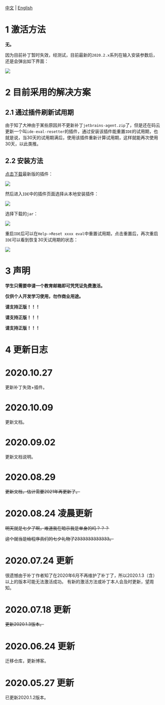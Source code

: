[中文](https://github.com/2293736867/JetBrainsActivation) | [English](https://github.com/2293736867/JetBrainsActivation/blob/master/README_en.md)

# 1 激活方法

**无。**

因为目前补丁暂时失效，经测试，目前最新的`2020.2.x`系列在输入安装参数后，还是会弹出如下界面：

![](https://github.com/2293736867/JetBrainsActivation/blob/master/img/4.png)


# 2 目前采用的解决方案

## 2.1 通过插件刷新试用期

由于知了大神由于某些原因并不更新补丁`jetbrains-agent.zip`了，但是还在码云更新一个叫`ide-eval-resetter`的插件，通过安装该插件能重置`IDE`的试用期，也就是说，当30天的试用期满后，使用该插件重新计算试用期，这样就能再次使用30天，以此类推。

## 2.2 安装方法

[点击下载](https://gitee.com/pengzhile/ide-eval-resetter/releases)最新版的插件：

![](https://github.com/2293736867/JetBrainsActivation/blob/master/img/1.png)

然后进入`IDE`中的插件页面选择从本地安装插件：

![](https://github.com/2293736867/JetBrainsActivation/blob/master/img/2.png)

选择下载的`jar`：

![](https://github.com/2293736867/JetBrainsActivation/blob/master/img/3.png)

重启`IDE`后可以在`Help->Reset xxxx eval`中重置试用期，点击重置后，再次重启`IDE`可以看到恢复30天试用期的状态：

![](https://github.com/2293736867/JetBrainsActivation/blob/master/img/4.png)


# 3 声明

**学生只需要申请一个教育邮箱即可凭凭证免费激活。**

**仅供个人开发学习使用，勿作商业用途。**

**请支持正版！！！**

**请支持正版！！！**

**请支持正版！！！**

# 4 更新日志

# 2020.10.27
更新补丁失效+插件。

# 2020.10.09

更新文档。

# 2020.09.02

更新文档说明。

# 2020.08.29
~~更新文档，估计需要2021年再更新了。~~

# 2020.08.24 凌晨更新
~~明天就是七夕了啊，难道我在暗示我是单身的吗？？？~~


~~这个就当是给程序员们的七夕礼物了2333333333333。~~

# 2020.07.24 更新
很遗憾由于补丁作者知了在2020年6月不再维护了补丁了，所以2020.1.3（含）以上的版本可能无法激活成功。
有新的激活方法或补丁本人会及时更新，望周知。

# 2020.07.18 更新
~~更新2020.1.3版本。~~

# 2020.06.24 更新
迁移仓库，更新博客。

# 2020.05.27 更新
已更新2020.1.2版本。


